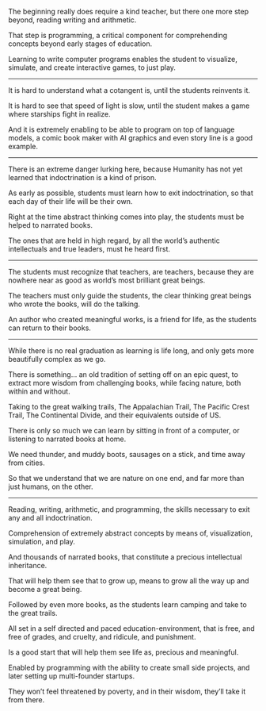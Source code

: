 The beginning really does require a kind teacher,
but there one more step beyond, reading writing and arithmetic.

That step is programming,
a critical component for comprehending concepts beyond early stages of education.

Learning to write computer programs enables the student
to visualize, simulate, and create interactive games, to just play.

---

It is hard to understand what a cotangent is,
until the students reinvents it.

It is hard to see that speed of light is slow,
until the student makes a game where starships fight in realize.

And it is extremely enabling to be able to program on top of language models,
a comic book maker with AI graphics and even story line is a good example.

---

There is an extreme danger lurking here,
because Humanity has not yet learned that indoctrination is a kind of prison.

As early as possible, students must learn how to exit indoctrination,
so that each day of their life will be their own.

Right at the time abstract thinking comes into play,
the students must be helped to narrated books.

The ones that are held in high regard,
by all the world’s authentic intellectuals and true leaders, must he heard first.

---

The students must recognize that teachers, are teachers,
because they are nowhere near as good as world’s most brilliant great beings.

The teachers must only guide the students,
the clear thinking great beings who wrote the books, will do the talking.

An author who created meaningful works,
is a friend for life, as the students can return to their books.

---

While there is no real graduation as learning is life long,
and only gets more beautifully complex as we go.

There is something... an old tradition of setting off on an epic quest,
to extract more wisdom from challenging books, while facing nature, both within and without.

Taking to the great walking trails, The Appalachian Trail, The Pacific Crest Trail,
The Continental Divide, and their equivalents outside of US.

There is only so much we can learn by sitting in front of a computer,
or listening to narrated books at home.

We need thunder, and muddy boots, sausages on a stick,
and time away from cities.

So that we understand that we are nature on one end,
and far more than just humans, on the other.

---

Reading, writing, arithmetic, and programming,
the skills necessary to exit any and all indoctrination.

Comprehension of extremely abstract concepts by means of,
visualization, simulation, and play.

And thousands of narrated books,
that constitute a precious intellectual inheritance.

That will help them see that to grow up,
means to grow all the way up and become a great being.

Followed by even more books,
as the students learn camping and take to the great trails.

All set in a self directed and paced education-environment,
that is free, and free of grades, and cruelty, and ridicule, and punishment.

Is a good start that will help them see life as,
precious and meaningful.

Enabled by programming with the ability to create small side projects,
and later setting up multi-founder startups.

They won’t feel threatened by poverty,
and in their wisdom, they’ll take it from there.
